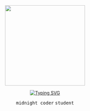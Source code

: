 <div align=center>
 

  
<img src="https://user-images.githubusercontent.com/44041512/180681561-24796f9b-a9b2-47fb-9610-bd6a3f1027c3.gif" width=250>

  


  
[![Typing SVG](https://readme-typing-svg.herokuapp.com?font=Space+Mono&size=15&color=000000&center=true&vCenter=true&lines=Hello%2C+my+name+is+Nathan+Choi.;I+love+to+use+the+keyboard.;Whether+my+fingers+are+coding%2C;editing%2C+or+just+typing%2C+I+am+at+peace.+)](#)

  
<div>
  <kbd>midnight coder</kbd> <kbd>student</kbd>
</div>
  
  
<!--   
  
  ![](https://img.shields.io/badge/-SwiftUI-lightgrey)
  ![](https://img.shields.io/badge/-Swift-lightgrey)
  ![](https://img.shields.io/badge/-Python-lightgrey)
  ![](https://img.shields.io/badge/-HTML-lightgrey)
  ![](https://img.shields.io/badge/-CSS-lightgrey)
  ![](https://img.shields.io/badge/-JS-lightgrey)
  ![](https://img.shields.io/badge/-Pug-lightgrey) -->
  
</div>
